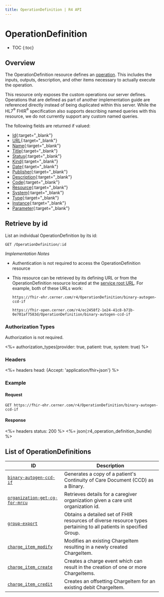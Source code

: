 ```yaml
---
title: OperationDefinition | R4 API
---
```


# OperationDefinition

* TOC
{:toc}

## Overview

The OperationDefinition resource defines an [operation](http://hl7.org/fhir/r4/operations.html). This includes the inputs, outputs, description, and other items necessary to actually execute the operation.

This resource only exposes the custom operations our server defines. Operations that are defined as part of another implementation guide are referenced directly instead of being duplicated within this server. While the HL7<sup>®</sup> FHIR<sup>®</sup> specification also supports describing named queries with this resource, we do not currently support any custom named queries.

The following fields are returned if valued:

* [Id](http://hl7.org/fhir/r4/resource-definitions.html#Resource.id){:target="_blank"}
* [URL](http://hl7.org/fhir/r4/operationdefinition-definitions.html#OperationDefinition.url){:target="_blank"}
* [Name](http://hl7.org/fhir/r4/operationdefinition-definitions.html#OperationDefinition.name){:target="_blank"}
* [Title](http://hl7.org/fhir/r4/operationdefinition-definitions.html#OperationDefinition.title){:target="_blank"}
* [Status](http://hl7.org/fhir/r4/operationdefinition-definitions.html#OperationDefinition.status){:target="_blank"}
* [Kind](http://hl7.org/fhir/r4/operationdefinition-definitions.html#OperationDefinition.kind){:target="_blank"}
* [Date](http://hl7.org/fhir/r4/operationdefinition-definitions.html#OperationDefinition.date){:target="_blank"}
* [Publisher](http://hl7.org/fhir/r4/operationdefinition-definitions.html#OperationDefinition.publisher){:target="_blank"}
* [Description](http://hl7.org/fhir/r4/operationdefinition-definitions.html#OperationDefinition.description){:target="_blank"}
* [Code](http://hl7.org/fhir/r4/operationdefinition-definitions.html#OperationDefinition.code){:target="_blank"}
* [Resource](http://hl7.org/fhir/r4/operationdefinition-definitions.html#OperationDefinition.resource){:target="_blank"}
* [System](http://hl7.org/fhir/r4/operationdefinition-definitions.html#OperationDefinition.system){:target="_blank"}
* [Type](http://hl7.org/fhir/r4/operationdefinition-definitions.html#OperationDefinition.type){:target="_blank"}
* [Instance](http://hl7.org/fhir/r4/operationdefinition-definitions.html#OperationDefinition.instance){:target="_blank"}
* [Parameter](http://hl7.org/fhir/r4/operationdefinition-definitions.html#OperationDefinition.parameter){:target="_blank"}

## Retrieve by id

List an individual OperationDefinition by its id:

    GET /OperationDefinition/:id

_Implementation Notes_

* Authentication is not required to access the OperationDefinition resource
* This resource can be retrieved by its defining URL or from the OperationDefinition resource located at the [service root URL](../../#service-root-url). For example, both of these URLs work:

    `https://fhir-ehr.cerner.com/r4/OperationDefinition/binary-autogen-ccd-if`

    `https://fhir-open.cerner.com/r4/ec2458f2-1e24-41c8-b71b-0e701af7583d/OperationDefinition/binary-autogen-ccd-if`


### Authorization Types

Authorization is not required.

<%= authorization_types(provider: true, patient: true, system: true) %>

### Headers

<%= headers head: {Accept: 'application/fhir+json'} %>

### Example


#### Request

    GET https://fhir-ehr.cerner.com/r4/OperationDefinition/binary-autogen-ccd-if

#### Response

<%= headers status: 200 %>
<%= json(:r4_operation_definition_bundle) %>

## List of OperationDefinitions

ID                                        |  Description
------------------------------------------|----------------------------------------------
[`binary-autogen-ccd-if`]                 |  Generates a copy of a patient's Continuity of Care Document (CCD) as a Binary.
[`organization-get-cg-for-mrcu`]          |  Retrieves details for a caregiver organization given a care unit organization id.
[`group-export`]                          |  Obtains a detailed set of FHIR resources of diverse resource types pertaining to all patients in specified Group.
[`charge_item_modify`]                    |  Modifies an existing ChargeItem resulting in a newly created ChargeItem.
[`charge_item_create`]                    |  Creates a charge event which can result in the creation of one or more ChargeItems.
[`charge_item_credit`]                    |  Creates an offsetting ChargeItem for an existing debit ChargeItem.

[`binary-autogen-ccd-if`]: https://fhir-ehr.cerner.com/r4/OperationDefinition/binary-autogen-ccd-if?_format=json
[`organization-get-cg-for-mrcu`]: https://fhir-ehr.cerner.com/r4/OperationDefinition/organization-get-cg-for-mrcu?_format=json
[`group-export`]: https://fhir-ehr.cerner.com/r4/OperationDefinition/group-export?_format=json
[`charge_item_modify`]: https://fhir-ehr.cerner.com/r4/OperationDefinition/charge-item-modify?_format=json
[`charge_item_create`]: https://fhir-ehr.cerner.com/r4/OperationDefinition/charge-item-create?_format=json
[`charge_item_credit`]: https://fhir-ehr.cerner.com/r4/OperationDefinition/charge-item-credit?_format=json


